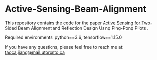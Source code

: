 # Active-Sensing-Beam-Alignment

This repository contains the code for the paper [Active Sensing for Two-Sided Beam Alignment and Reflection Design Using Ping-Pong Pilots
](https://arxiv.org/abs/2305.07130).

Required environments: python==3.6, tensorflow==1.15.0

If you have any questions, please feel free to reach me at: taoca.jiang@mail.utoronto.ca
